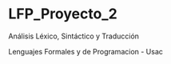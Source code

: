 # LFP_Proyecto_2
Análisis Léxico, Sintáctico y Traducción 

Lenguajes Formales y de Programacion - Usac

